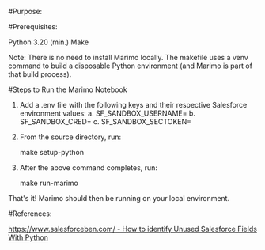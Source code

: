 #Purpose:

#Prerequisites:

Python 3.20 (min.)
Make

Note:  There is no need to install Marimo locally. The makefile uses a venv command to build a disposable Python environment (and Marimo is part of that build process).

#Steps to Run the Marimo Notebook

1. Add a .env file with the following keys and their respective Salesforce environment values:
   a. SF_SANDBOX_USERNAME=
   b. SF_SANDBOX_CRED=
   c. SF_SANDBOX_SECTOKEN=
   
  
3. From the source directory, run:
   
   make setup-python

4. After the above command completes, run:

    make run-marimo


That's it!  Marimo should then be running on your local environment.




#References:

[https://www.salesforceben.com/ - How to identify Unused Salesforce Fields With Python](https://www.salesforceben.com/how-to-identify-unused-salesforce-fields-with-python-a-step-by-step-guide/)

   

